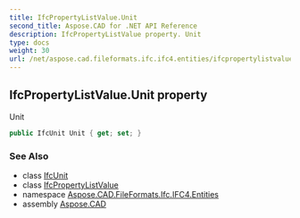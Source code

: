 ```yaml
---
title: IfcPropertyListValue.Unit
second_title: Aspose.CAD for .NET API Reference
description: IfcPropertyListValue property. Unit
type: docs
weight: 30
url: /net/aspose.cad.fileformats.ifc.ifc4.entities/ifcpropertylistvalue/unit/
---
```

## IfcPropertyListValue.Unit property

Unit

```csharp
public IfcUnit Unit { get; set; }
```

### See Also

* class [IfcUnit](../../../aspose.cad.fileformats.ifc.ifc4.types/ifcunit/)
* class [IfcPropertyListValue](../)
* namespace [Aspose.CAD.FileFormats.Ifc.IFC4.Entities](../../ifcpropertylistvalue/)
* assembly [Aspose.CAD](../../../)


